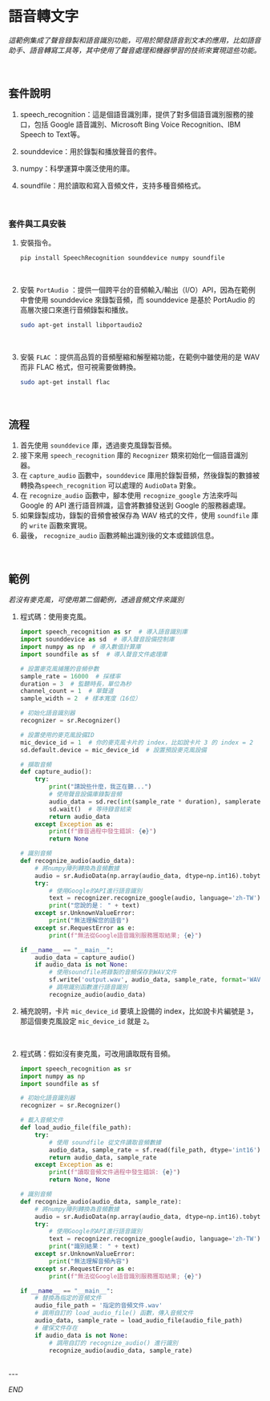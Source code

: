 # 語音轉文字

_這範例集成了聲音錄製和語音識別功能，可用於開發語音到文本的應用，比如語音助手、語音轉寫工具等，其中使用了聲音處理和機器學習的技術來實現這些功能。_

<br>

## 套件說明

1. speech_recognition：這是個語音識別庫，提供了對多個語音識別服務的接口，包括 Google 語音識別、Microsoft Bing Voice Recognition、IBM Speech to Text等。

2. sounddevice：用於錄製和播放聲音的套件。

3. numpy：科學運算中廣泛使用的庫。

4. soundfile：用於讀取和寫入音頻文件，支持多種音頻格式。


<br>

### 套件與工具安裝

1. 安裝指令。

    ```bash
    pip install SpeechRecognition sounddevice numpy soundfile
    ```

<br>

2. 安裝 `PortAudio` ：提供一個跨平台的音頻輸入/輸出（I/O）API，因為在範例中會使用 sounddevice 來錄製音頻，而 sounddevice 是基於 PortAudio 的高層次接口來進行音頻錄製和播放。

    ```bash
    sudo apt-get install libportaudio2
    ```

<br>

3. 安裝 `FLAC` ：提供高品質的音頻壓縮和解壓縮功能，在範例中雖使用的是 WAV 而非 FLAC 格式，但可視需要做轉換。

    ```bash
    sudo apt-get install flac
    ```

<br>

## 流程

1. 首先使用 `sounddevice` 庫，透過麥克風錄製音頻。
2. 接下來用 `speech_recognition` 庫的 `Recognizer` 類來初始化一個語音識別器。
3. 在 `capture_audio` 函數中，`sounddevice` 庫用於錄製音頻，然後錄製的數據被轉換為`speech_recognition` 可以處理的 `AudioData` 對象。
4. 在 `recognize_audio` 函數中，腳本使用 `recognize_google` 方法來呼叫 Google 的 API 進行語音辨識，這會將數據發送到 Google 的服務器處理。
5. 如果錄製成功，錄製的音頻會被保存為 WAV 格式的文件，使用 `soundfile` 庫的 `write` 函數來實現。
6. 最後， `recognize_audio` 函數將輸出識別後的文本或錯誤信息。

<br>

## 範例

_若沒有麥克風，可使用第二個範例，透過音頻文件來識別_

1. 程式碼：使用麥克風。

    ```python
    import speech_recognition as sr  # 導入語音識別庫
    import sounddevice as sd  # 導入聲音設備控制庫
    import numpy as np  # 導入數值計算庫
    import soundfile as sf  # 導入聲音文件處理庫

    # 設置麥克風捕獲的音頻參數
    sample_rate = 16000  # 採樣率
    duration = 3  # 監聽時長，單位為秒
    channel_count = 1  # 單聲道
    sample_width = 2  # 樣本寬度（16位）

    # 初始化語音識別器
    recognizer = sr.Recognizer()

    # 設置使用的麥克風設備ID
    mic_device_id = 1  # 你的麥克風卡片的 index，比如說卡片 3 的 index = 2
    sd.default.device = mic_device_id  # 設置預設麥克風設備
    
    # 擷取音頻
    def capture_audio():
        try:
            print("請說些什麼，我正在聽...")
            # 使用聲音設備庫錄製音頻
            audio_data = sd.rec(int(sample_rate * duration), samplerate=sample_rate, channels=channel_count, dtype='int16')
            sd.wait()  # 等待錄音結束
            return audio_data
        except Exception as e:
            print(f"錄音過程中發生錯誤: {e}")
            return None

    # 識別音頻
    def recognize_audio(audio_data):
        # 將numpy陣列轉換為音頻數據
        audio = sr.AudioData(np.array(audio_data, dtype=np.int16).tobytes(), sample_rate, sample_width)
        try:
            # 使用Google的API進行語音識別
            text = recognizer.recognize_google(audio, language='zh-TW')
            print("您說的是： " + text)
        except sr.UnknownValueError:
            print("無法理解您的語音")
        except sr.RequestError as e:
            print(f"無法從Google語音識別服務獲取結果; {e}")

    if __name__ == "__main__":
        audio_data = capture_audio()
        if audio_data is not None:
            # 使用soundfile將錄製的音頻保存到WAV文件
            sf.write('output.wav', audio_data, sample_rate, format='WAV', subtype='PCM_16')
            # 調用識別函數進行語音識別
            recognize_audio(audio_data)
    ```

2. 補充說明，卡片 `mic_device_id` 要填上設備的 index，比如說卡片編號是 `3`，那這個麥克風設定 `mic_device_id` 就是 `2`。

<br>

2. 程式碼：假如沒有麥克風，可改用讀取既有音頻。

    ```python
    import speech_recognition as sr
    import numpy as np
    import soundfile as sf

    # 初始化語音識別器
    recognizer = sr.Recognizer()
    
    # 載入音頻文件
    def load_audio_file(file_path):
        try:
            # 使用 soundfile 從文件讀取音頻數據
            audio_data, sample_rate = sf.read(file_path, dtype='int16')
            return audio_data, sample_rate
        except Exception as e:
            print(f"讀取音頻文件過程中發生錯誤: {e}")
            return None, None

    # 識別音頻
    def recognize_audio(audio_data, sample_rate):
        # 將numpy陣列轉換為音頻數據
        audio = sr.AudioData(np.array(audio_data, dtype=np.int16).tobytes(), sample_rate, 2)
        try:
            # 使用Google的API進行語音識別
            text = recognizer.recognize_google(audio, language='zh-TW')
            print("識別結果： " + text)
        except sr.UnknownValueError:
            print("無法理解音頻內容")
        except sr.RequestError as e:
            print(f"無法從Google語音識別服務獲取結果; {e}")

    if __name__ == "__main__":
        # 替換為指定的音頻文件
        audio_file_path = '指定的音頻文件.wav'  
        # 調用自訂的 load_audio_file() 函數，傳入音頻文件
        audio_data, sample_rate = load_audio_file(audio_file_path)
        # 確保文件存在
        if audio_data is not None:
            # 調用自訂的 recognize_audio() 進行識別
            recognize_audio(audio_data, sample_rate)
    ```

<br>
---

_END_

